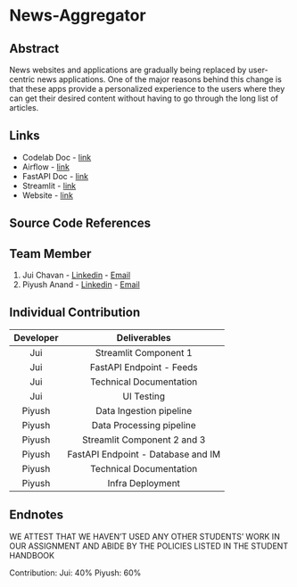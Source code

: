 # News-Aggregator

## Abstract
News websites and applications are gradually being replaced by user-centric news applications. One of the major reasons behind this change is that these apps provide a personalized experience to the users where they can get their desired content without having to go through the long list of articles.

## Links
* Codelab Doc - [link](https://codelabs-preview.appspot.com/?file_id=1P-Xi5PIIHyq5mawC_BRJdVk84_XJbGEQhYMunsNA0p4#0)
* Airflow - [link](http://34.73.35.12:8080/)
* FastAPI Doc - [link](http://34.73.35.12:8090/docs)
* Streamlit - [link](http://34.73.35.12:8095/)
* Website - [link](http://news.anandpiyush.com/)

## Source Code References






## Team Member
1. Jui Chavan - [Linkedin](https://www.linkedin.com/in/juichavan/) - [Email](chavan.ju@northeastern.edu)
2. Piyush Anand - [Linkedin](https://www.linkedin.com/in/anandpiyush/) - [Email](anand.pi@northeastern.edu)

## Individual Contribution

| **Developer** 	|          **Deliverables**          	|
|:-------------:	|:----------------------------------:	|
|      Jui      	| Streamlit Component 1              	|
|      Jui      	| FastAPI Endpoint - Feeds           	|
|      Jui      	| Technical Documentation            	|
|      Jui      	| UI Testing                         	|
|     Piyush    	| Data Ingestion pipeline            	|
|     Piyush    	| Data Processing pipeline           	|
|     Piyush    	| Streamlit Component 2 and 3        	|
|     Piyush    	| FastAPI Endpoint - Database and IM 	|
|     Piyush    	| Technical Documentation            	|
|     Piyush    	| Infra Deployment                   	|

## Endnotes

WE ATTEST THAT WE HAVEN’T USED ANY OTHER STUDENTS’ WORK IN OUR ASSIGNMENT AND ABIDE BY THE POLICIES LISTED IN THE STUDENT HANDBOOK

Contribution: Jui: 40%  Piyush: 60%